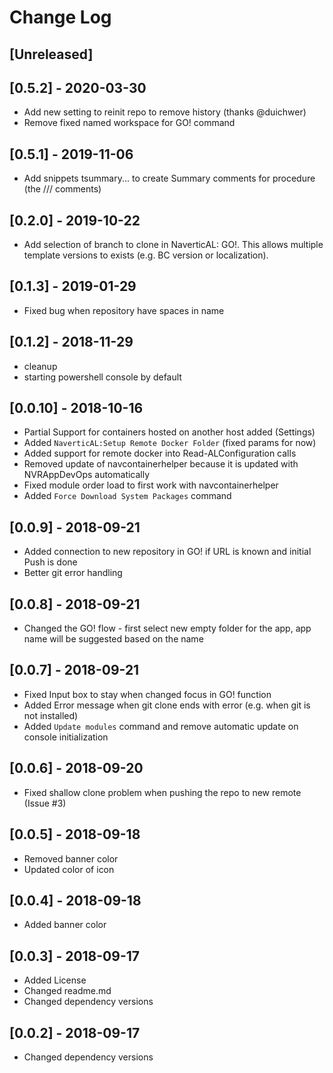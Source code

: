# Change Log

## [Unreleased]

## [0.5.2] - 2020-03-30

- Add new setting to reinit repo to remove history (thanks @duichwer)
- Remove fixed named workspace for GO! command

## [0.5.1] - 2019-11-06

- Add snippets tsummary... to create Summary comments for procedure (the /// comments)

## [0.2.0] - 2019-10-22

- Add selection of branch to clone in NaverticAL: GO!. This allows multiple template versions to exists (e.g. BC version or localization).

## [0.1.3] - 2019-01-29

- Fixed bug when repository have spaces in name

## [0.1.2] - 2018-11-29

- cleanup
- starting powershell console by default

## [0.0.10] - 2018-10-16

- Partial Support for containers hosted on another host added (Settings)
- Added `NaverticAL:Setup Remote Docker Folder` (fixed params for now)
- Added support for remote docker into Read-ALConfiguration calls
- Removed update of navcontainerhelper because it is updated with NVRAppDevOps automatically
- Fixed module order load to first work with navcontainerhelper
- Added `Force Download System Packages` command

## [0.0.9] - 2018-09-21

- Added connection to new repository in GO! if URL is known and initial Push is done
- Better git error handling

## [0.0.8] - 2018-09-21

- Changed the GO! flow - first select new empty folder for the app, app name will be suggested based on the name

## [0.0.7] - 2018-09-21

- Fixed Input box to stay when changed focus in GO! function
- Added Error message when git clone ends with error (e.g. when git is not installed)
- Added `Update modules` command and remove automatic update on console initialization

## [0.0.6] - 2018-09-20

- Fixed shallow clone problem when pushing the repo to new remote (Issue #3)

## [0.0.5] - 2018-09-18

- Removed banner color
- Updated color of icon

## [0.0.4] - 2018-09-18

- Added banner color

## [0.0.3] - 2018-09-17

- Added License
- Changed readme.md
- Changed dependency versions

## [0.0.2] - 2018-09-17

- Changed dependency versions
